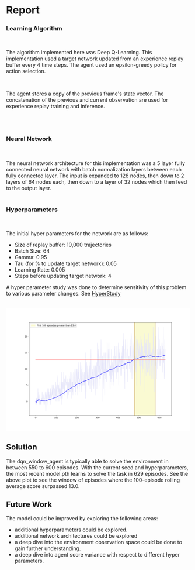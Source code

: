 # Report

### Learning Algorithm
</br>

The algorithm implemented here was Deep Q-Learning. This implementation used a target network updated from an experience replay buffer every 4 time steps. The agent used an epsilon-greedy policy for action selection. 

</br>

The agent stores a copy of the previous frame's state vector. The concatenation of the previous and current observation are used for experience replay training and inference.

</br>
</br>

### Neural Network
</br>

The neural network architecture for this implementation was a 5 layer fully connected neural network with batch normalization layers between each fully connected layer. The input is expanded to 128 nodes, then down to 2 layers of 64 nodes each, then down to a layer of 32 nodes which then feed to the output layer.
</br>
</br>

### Hyperparameters
</br>

The initial hyper parameters for the network are as follows:
* Size of replay buffer: 10,000 trajectories
* Batch Size: 64
* Gamma: 0.95
* Tau (for % to update target network): 0.05
* Learning Rate: 0.005
* Steps before updating target network: 4

A hyper parameter study was done to determine sensitivity of this problem to various parameter changes. See [HyperStudy](./HyperStudy.ipynb)
</br>
</br>

![Score vs Episode](./model_window_agent_07072021_041918.png)


## Solution

The dqn_window_agent is typically able to solve the environment in between 550 to 600 episodes. With the current seed and hyperparameters, the most recent model.pth learns to solve the task in 629 episodes. See the above plot to see the window of episodes where the 100-episode rolling average score surpassed 13.0.


## Future Work

The model could be improved by exploring the following areas:
* additional hyperparameters could be explored.
* additional network architectures could be explored
* a deep dive into the environment observation space could be done to gain further understanding.
* a deep dive into agent score variance with respect to different hyper parameters.
